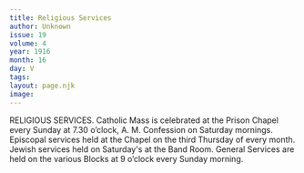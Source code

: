 ```yaml
---
title: Religious Services
author: Unknown
issue: 19
volume: 4
year: 1916
month: 16
day: V
tags:
layout: page.njk
image:
---
```

RELIGIOUS SERVICES.       Catholic Mass is celebrated at the Prison Chapel every Sunday at 7.30 o’clock, A. M. Confession on Saturday mornings.       Episcopal services held at the Chapel on the third Thursday of every month.       Jewish services held on Saturday's at the Band Room.       General Services are held on the various Blocks at 9 o’clock every Sunday morning.

